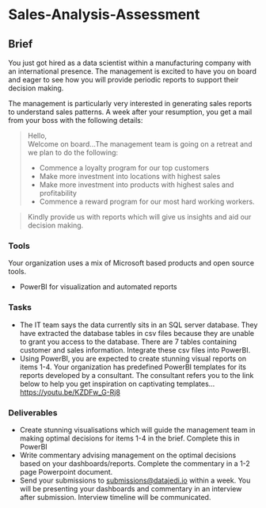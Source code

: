 # Sales-Analysis-Assessment

## Brief
You just got hired as a data scientist within a manufacturing company with an international presence.
The management is excited to have you on board and eager to see how you will provide periodic reports to support their decision making.

The management is particularly very interested in generating sales reports to understand sales patterns. A week after your resumption, you get a mail from your boss with the following details:

> Hello,
> <br>
> Welcome on board...The management team is going on a retreat and we plan to do the following:
>
> - Commence a loyalty program for our top customers
> - Make more investment into locations with highest sales
> - Make more investment into products with highest sales and profitability 
> - Commence a reward program for our most hard working workers.

> 
> Kindly provide us with reports which will give us insights and aid our decision making. 


### Tools
Your organization uses a mix of Microsoft based products and open source tools.
- PowerBI for visualization and automated reports

### Tasks
- The IT team says the data currently sits in an SQL server database. They have extracted the database tables in csv files because they are unable to grant you access to the database. There are 7 tables containing customer and sales information. Integrate these csv files into PowerBI. 
- Using PowerBI, you are expected to create stunning visual reports on items 1-4. Your organization has predefined PowerBI templates for its reports developed by a consultant. The consultant refers you to the link below to help you get inspiration on captivating templates... https://youtu.be/KZDFw_G-Rj8
 
### Deliverables
- Create stunning visualisations which will guide the management team in making optimal decisions for items 1-4 in the brief. Complete this in PowerBI
- Write commentary advising management on the optimal decisions based on your dashboards/reports. Complete the commentary in a 1-2 page Powerpoint document.
- Send your submissions to submissions@datajedi.io within a week. You will be presenting your dashboards and commentary in an interview after submission. Interview timeline will be communicated.

